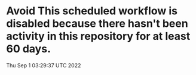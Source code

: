 # Avoid This scheduled workflow is disabled because there hasn't been activity in this repository for at least 60 days.
Thu Sep  1 03:29:37 UTC 2022

